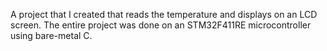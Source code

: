 A project that I created that reads the temperature and displays on an LCD screen. The entire project was done on an STM32F411RE microcontroller using bare-metal C.
